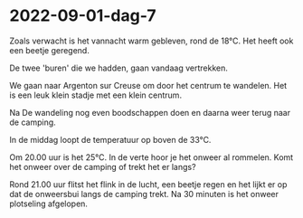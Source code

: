 # 2022-09-01-dag-7
Zoals verwacht is het vannacht warm gebleven, rond de 18°C. Het heeft ook een beetje geregend.

De twee 'buren' die we hadden, gaan vandaag vertrekken.

We gaan naar Argenton sur Creuse om door het centrum te wandelen. Het is een leuk klein stadje met een klein centrum.

Na De wandeling nog even boodschappen doen en daarna weer terug naar de camping.

In de middag loopt de temperatuur op boven de 33°C.

Om 20.00 uur is het 25°C. In de verte hoor je het onweer al rommelen. Komt het onweer over de camping of trekt het er langs?

Rond 21.00 uur flitst het flink in de lucht, een beetje regen en het lijkt er op dat de onweersbui langs de camping trekt.
Na 30 minuten is het onweer plotseling afgelopen.




